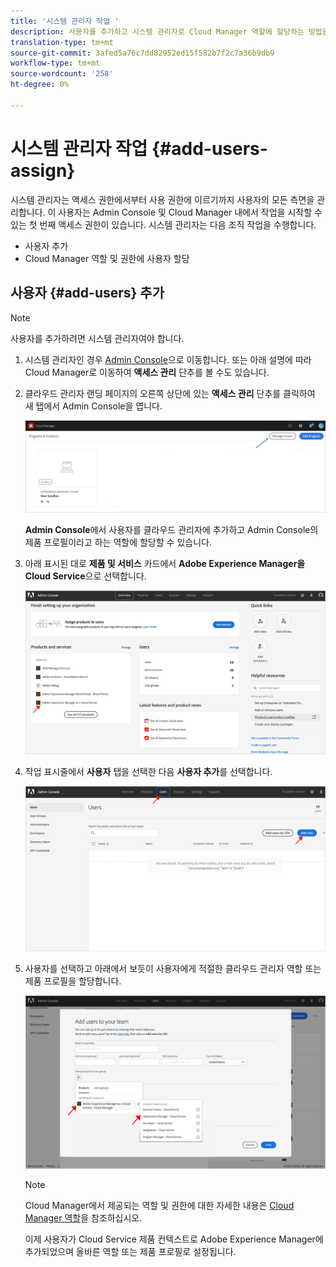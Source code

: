 ```yaml
---
title: '시스템 관리자 작업 '
description: 사용자를 추가하고 시스템 관리자로 Cloud Manager 역할에 할당하는 방법을 알아보려면 이 페이지를 따르십시오
translation-type: tm+mt
source-git-commit: 3afed5a76c7dd82952ed15f582b7f2c7a36b9db9
workflow-type: tm+mt
source-wordcount: '258'
ht-degree: 0%

---
```



# 시스템 관리자 작업 {#add-users-assign}

시스템 관리자는 액세스 권한에서부터 사용 권한에 이르기까지 사용자의 모든 측면을 관리합니다. 이 사용자는 Admin Console 및 Cloud Manager 내에서 작업을 시작할 수 있는 첫 번째 액세스 권한이 있습니다.
시스템 관리자는 다음 조직 작업을 수행합니다.

* 사용자 추가
* Cloud Manager 역할 및 권한에 사용자 할당

## 사용자 {#add-users} 추가

>[!NOTE]
>사용자를 추가하려면 시스템 관리자여야 합니다.

1. 시스템 관리자인 경우 [Admin Console](https://adminconsole.adobe.com)으로 이동합니다. 또는 아래 설명에 따라 Cloud Manager로 이동하여 **액세스 관리** 단추를 볼 수도 있습니다.

1. 클라우드 관리자 랜딩 페이지의 오른쪽 상단에 있는 **액세스 관리** 단추를 클릭하여 새 탭에서 Admin Console을 엽니다.

   ![](/help/onboarding/getting-access-to-aem-in-cloud/assets/sys-admin5.png)

   **Admin Console**&#x200B;에서 사용자를 클라우드 관리자에 추가하고 Admin Console의 제품 프로필이라고 하는 역할에 할당할 수 있습니다.

1. 아래 표시된 대로 **제품 및 서비스** 카드에서 **Adobe Experience Manager을 Cloud Service**&#x200B;으로 선택합니다.

   ![](/help/onboarding/what-is-required/assets/admin-console-1.png)

1. 작업 표시줄에서 **사용자** 탭을 선택한 다음 **사용자 추가**&#x200B;를 선택합니다.

   ![](/help/onboarding/what-is-required/assets/admin-console-2.png)

1. 사용자를 선택하고 아래에서 보듯이 사용자에게 적절한 클라우드 관리자 역할 또는 제품 프로필을 할당합니다.

   ![](/help/onboarding/what-is-required/assets/admin-console-3.png)

   >[!NOTE]
   >Cloud Manager에서 제공되는 역할 및 권한에 대한 자세한 내용은 [Cloud Manager 역할](/help/onboarding/what-is-required/user-roles-permissions.md)을 참조하십시오.

   이제 사용자가 Cloud Service 제품 컨텍스트로 Adobe Experience Manager에 추가되었으며 올바른 역할 또는 제품 프로필로 설정됩니다.

